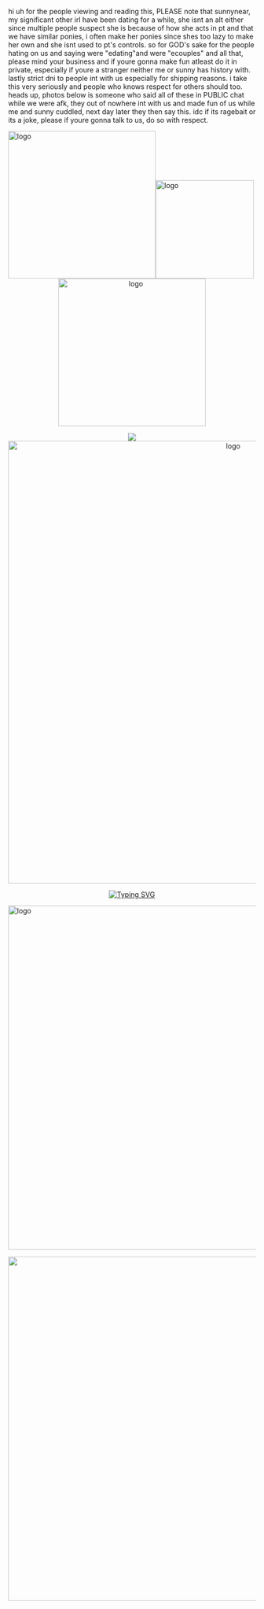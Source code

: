 hi uh for the people viewing and reading this, PLEASE note that sunnynear, my significant other irl have been dating for a while, she isnt an alt either since multiple people suspect she is because of how she acts in pt and that we have similar ponies, i often make her ponies since shes too lazy to make her own and she isnt used to pt's controls. so for GOD's sake for the people hating on us and saying were "edating"and were "ecouples" and all that, please mind your business and if youre gonna make fun atleast do it in private, especially if youre a stranger neither me or sunny has history with. lastly strict dni to people int with us especially for shipping reasons. i take this very seriously and people who knows respect for others should too.
heads up, photos below is someone who said all of these in PUBLIC chat while we were afk, they out of nowhere int with us and made fun of us while me and sunny cuddled, next day later they then say this. idc if its ragebait or its a joke, please if youre gonna talk to us, do so with respect.
<div align="left">
<img src="https://files.catbox.moe/cae6q9.jpeg" alt="logo"  width="300" height="auto" /><img src="https://files.catbox.moe/toeu5v.jpeg" alt="logo"  width="200" height="auto" />
  <div align="center">
<img src="https://files.catbox.moe/to81nt.jpeg" alt="logo"  width="300" height="auto" />

  
![](https://komarev.com/ghpvc/?username=Ovrpheus&label=stalkers:&color=e1cac2&style=plastic)
<img src="https://files.catbox.moe/zkhgbn.png" alt="logo"  width="900" height="auto" />

<p align="middle"><a href="https://git.io/typing-svg"><img src="https://readme-typing-svg.demolab.com?font=Fira+Code&size=18&pause=1000&color=707070&multiline=true&width=435&lines=Has+been+the+treasure+of+my+life." alt="Typing SVG" /></a></p>
<p align="left"> <img src="https://files.catbox.moe/gqz35d.png" alt="logo"  width="700" height="auto" /></p></p> <p align="right"><img src="https://files.catbox.moe/y2tof5.png" alt="logo"  width="700" height="auto" /></p>

